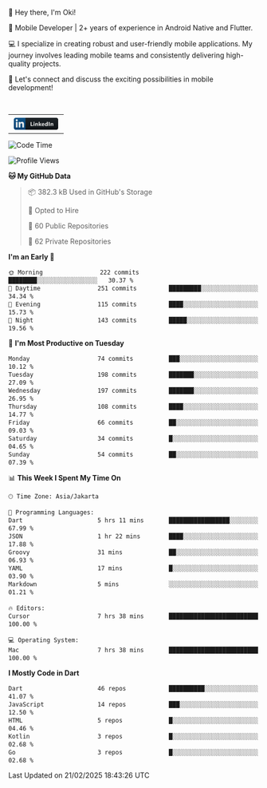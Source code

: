 <p>
 👋 Hey there, I'm Oki!

🚀 Mobile Developer | 2+ years of experience in Android Native and Flutter.

💻 I specialize in creating robust and user-friendly mobile applications. My journey involves leading mobile teams and consistently delivering high-quality projects.

🔗 Let's connect and discuss the exciting possibilities in mobile development!

<br>

<table style="border:none; border-collapse:collapse; cellspacing:0; cellpadding:0">
    <tr>
        <td>
           <a href="https://www.linkedin.com/in/oki-6ba305173/" target="_blank">
              <img src="https://github.com/inisialkey/inisialkey/blob/main/assets/linkedin.svg" alt="LinkedIn" style="vertical-align:top; margin:4px" height=24>
          </a>
        </td>
    </tr>
</table>

<!-- <br>

<!--START_SECTION:waka-->
![Code Time](http://img.shields.io/badge/Code%20Time-1%2C021%20hrs%204%20mins-blue)

![Profile Views](http://img.shields.io/badge/Profile%20Views-0-blue)

**🐱 My GitHub Data** 

> 📦 382.3 kB Used in GitHub's Storage 
 > 
> 💼 Opted to Hire
 > 
> 📜 60 Public Repositories 
 > 
> 🔑 62 Private Repositories 
 > 
**I'm an Early 🐤** 

```text
🌞 Morning                222 commits         ████████░░░░░░░░░░░░░░░░░   30.37 % 
🌆 Daytime                251 commits         █████████░░░░░░░░░░░░░░░░   34.34 % 
🌃 Evening                115 commits         ████░░░░░░░░░░░░░░░░░░░░░   15.73 % 
🌙 Night                  143 commits         █████░░░░░░░░░░░░░░░░░░░░   19.56 % 
```
📅 **I'm Most Productive on Tuesday** 

```text
Monday                   74 commits          ███░░░░░░░░░░░░░░░░░░░░░░   10.12 % 
Tuesday                  198 commits         ███████░░░░░░░░░░░░░░░░░░   27.09 % 
Wednesday                197 commits         ███████░░░░░░░░░░░░░░░░░░   26.95 % 
Thursday                 108 commits         ████░░░░░░░░░░░░░░░░░░░░░   14.77 % 
Friday                   66 commits          ██░░░░░░░░░░░░░░░░░░░░░░░   09.03 % 
Saturday                 34 commits          █░░░░░░░░░░░░░░░░░░░░░░░░   04.65 % 
Sunday                   54 commits          ██░░░░░░░░░░░░░░░░░░░░░░░   07.39 % 
```


📊 **This Week I Spent My Time On** 

```text
🕑︎ Time Zone: Asia/Jakarta

💬 Programming Languages: 
Dart                     5 hrs 11 mins       █████████████████░░░░░░░░   67.99 % 
JSON                     1 hr 22 mins        ████░░░░░░░░░░░░░░░░░░░░░   17.88 % 
Groovy                   31 mins             ██░░░░░░░░░░░░░░░░░░░░░░░   06.93 % 
YAML                     17 mins             █░░░░░░░░░░░░░░░░░░░░░░░░   03.90 % 
Markdown                 5 mins              ░░░░░░░░░░░░░░░░░░░░░░░░░   01.21 % 

🔥 Editors: 
Cursor                   7 hrs 38 mins       █████████████████████████   100.00 % 

💻 Operating System: 
Mac                      7 hrs 38 mins       █████████████████████████   100.00 % 
```

**I Mostly Code in Dart** 

```text
Dart                     46 repos            ██████████░░░░░░░░░░░░░░░   41.07 % 
JavaScript               14 repos            ███░░░░░░░░░░░░░░░░░░░░░░   12.50 % 
HTML                     5 repos             █░░░░░░░░░░░░░░░░░░░░░░░░   04.46 % 
Kotlin                   3 repos             █░░░░░░░░░░░░░░░░░░░░░░░░   02.68 % 
Go                       3 repos             █░░░░░░░░░░░░░░░░░░░░░░░░   02.68 % 
```




 Last Updated on 21/02/2025 18:43:26 UTC
<!--END_SECTION:waka-->